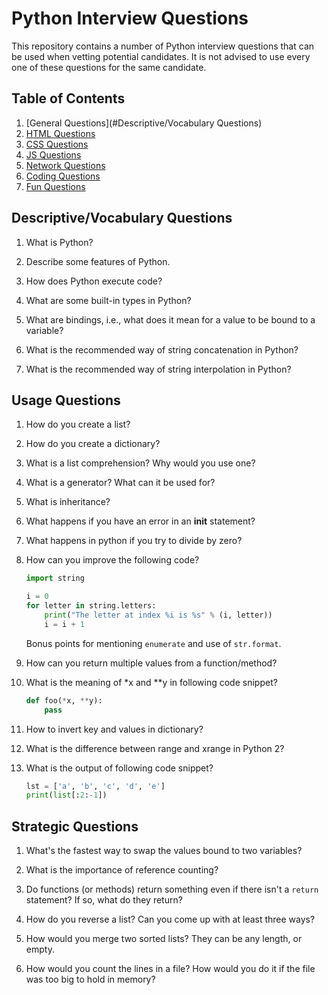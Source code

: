 # Python Interview Questions

This repository contains a number of Python interview questions that can be 
used when vetting potential candidates. It is not advised to use every one of 
these questions for the same candidate.

## Table of Contents

  1. [General Questions](#Descriptive/Vocabulary Questions)
  1. [HTML Questions](#html-questions)
  1. [CSS Questions](#css-questions)
  1. [JS Questions](#js-questions)
  1. [Network Questions](#network-questions)
  1. [Coding Questions](#coding-questions)
  1. [Fun Questions](#fun-questions)


## Descriptive/Vocabulary Questions

1. What is Python?

1. Describe some features of Python.

1. How does Python execute code?

1. What are some built-in types in Python?

1. What are bindings, i.e., what does it mean for a value to be bound to a
   variable?

1. What is the recommended way of string concatenation in Python?

1. What is the recommended way of string interpolation in Python?






## Usage Questions

1. How do you create a list?

1. How do you create a dictionary?

1. What is a list comprehension? Why would you use one?

1. What is a generator? What can it be used for?

1. What is inheritance? 

1. What happens if you have an error in an __init__ statement? 

1. What happens in python if you try to divide by zero?

1. How can you improve the following code?

   ```python
   import string

   i = 0
   for letter in string.letters:
       print("The letter at index %i is %s" % (i, letter))
       i = i + 1
   ```

   Bonus points for mentioning `enumerate` and use of `str.format`.

1. How can you return multiple values from a function/method?

1. What is the meaning of *x and **y in following code snippet?

   ```python
   def foo(*x, **y):
       pass
   ```
   
1. How to invert key and values in dictionary?

1. What is the difference between range and xrange in Python 2?

1. What is the output of following code snippet?

   ```python
   lst = ['a', 'b', 'c', 'd', 'e']
   print(list[:2:-1])
   ```

## Strategic Questions

1. What's the fastest way to swap the values bound to two variables?

1. What is the importance of reference counting?

1. Do functions (or methods) return something even if there isn't a `return`
   statement? If so, what do they return?

1. How do you reverse a list? Can you come up with at least three ways? 

1. How would you merge two sorted lists? They can be any length, or empty. 

1. How would you count the lines in a file? How would you do it if the file was too big to hold in memory?





